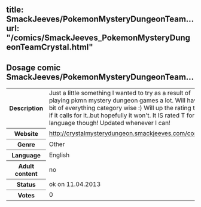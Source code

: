 title: SmackJeeves/PokemonMysteryDungeonTeam...
url: "/comics/SmackJeeves_PokemonMysteryDungeonTeamCrystal.html"
---
Dosage comic SmackJeeves/PokemonMysteryDungeonTeam...
-----------------------------------------

<table class="comicinfo">
<tr>
<th>Description</th><td>Just a little something I wanted to try as a result of playing pkmn mystery dungeon games a lot. Will have a bit of everything category wise :) Will up the rating to M if it calls for it..but hopefully it won't. It IS rated T for language though! Updated whenever I can!</td>
</tr>
<tr>
<th>Website</th><td><a href="http://crystalmysterydungeon.smackjeeves.com/comics/">http://crystalmysterydungeon.smackjeeves.com/comics/</a></td>
</tr>
<tr>
<th>Genre</th><td>Other</td>
</tr>
<tr>
<th>Language</th><td>English</td>
</tr>
<tr>
<th>Adult content</th><td>no</td>
</tr>
<tr>
<th>Status</th><td>ok on 11.04.2013</td>
</tr>
<tr>
<th>Votes</th><td>0</div></td>
</tr>
</table>
